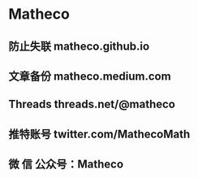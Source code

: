 # Matheco


## 防止失联 matheco.github.io
## 文章备份 matheco.medium.com
## Threads threads.net/@matheco
## 推特账号 twitter.com/MathecoMath


## 微 信 公众号：Matheco
